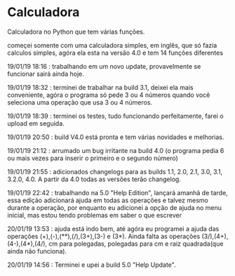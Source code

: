 # Calculadora
Calculadora no Python que tem várias funções.

começei somente com uma calculadora simples, em inglês, que só fazia calculos simples, agóra ela esta na versão 4.0 e tem 14 funções diferentes

19/01/19 18:16 : trabalhando em um novo update, provavelmente se funcionar sairá ainda hoje.

19/01/19 18:32 : terminei de trabalhar na build 3.1, deixei ela mais conveniente, agóra o programa só pede 3 ou 4 números quando você seleciona uma operação que usa 3 ou 4 números.

19/01/19 18:39 : terminei os testes, tudo funcionando perfeitamente, farei o upload em seguida.

19/01/19 20:50 : build V4.0 está pronta e tem várias novidades e melhorias.

19/01/19 21:12 : arrumado um bug irritante na build 4.0 (o programa pedia 6 ou mais vezes para inserir o primeiro e o segundo número)

19/01/19 21:55 : adicionados changelogs para as builds 1.1, 2.0, 2.1, 3.0, 3.1, 3.2.0, 4.0. A partir da 4.0 todas as versões terão changelog.

19/01/19 22:42 : trabalhando na 5.0 "Help Edition", lançará amanhã de tarde, essa edição adicionará ajuda em todas as operações e talvez mesmo durante a operação, por enquanto eu adicionei a opção de ajuda no menu inicial, mas estou tendo problemas em saber o que escrever   

20/01/19 13:53 : ajuda está indo bem, até agóra eu programei a ajuda das operações (+),(-),(**),(/),(3+),(3-) e (3*). Ainda falta as operações (3/),(4+),(4-),(4*),(4/), cm para polegadas, polegadas para cm e raiz quadrada(que ainda não funciona).

20/01/19 14:56 : Terminei e upei a build 5.0 "Help Update".
